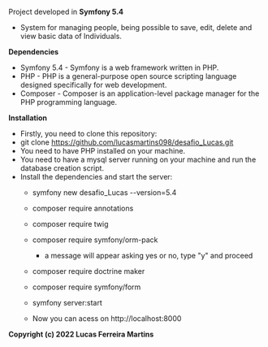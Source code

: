 Project developed in <b>Symfony 5.4</b>

* System for managing people, being possible to save, edit, delete and view basic data of Individuals.

<b>Dependencies</b><br>
* Symfony 5.4 - Symfony is a web framework written in PHP.
* PHP - PHP is a general-purpose open source scripting language designed specifically for web development.
* Composer - Composer is an application-level package manager for the PHP programming language.

<b>Installation</b><br>
* Firstly, you need to clone this repository:
* git clone https://github.com/lucasmartins098/desafio_Lucas.git
* You need to have PHP installed on your machine.
* You need to have a mysql server running on your machine and run the database creation script.
* Install the dependencies and start the server:
  * symfony new desafio_Lucas --version=5.4
  * composer require annotations
  * composer require twig
  * composer require symfony/orm-pack
    * a message will appear asking yes or no, type "y" and proceed
  * composer require doctrine maker
  * composer require symfony/form
  * symfony server:start
  
  * Now you can acess on http://localhost:8000
 
 <b>Copyright (c) 2022 Lucas Ferreira Martins</b>
